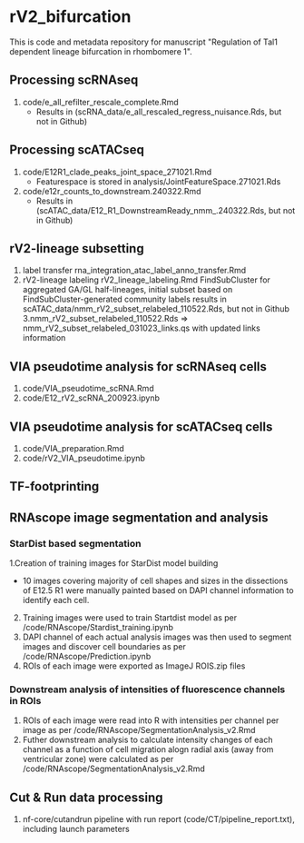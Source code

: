 # rV2_bifurcation

This is code and metadata repository for manuscript "Regulation of Tal1 dependent lineage bifurcation in rhombomere 1".

## Processing scRNAseq
1. code/e_all_refilter_rescale_complete.Rmd 
    - Results in (scRNA_data/e_all_rescaled_regress_nuisance.Rds, but not in Github)

## Processing scATACseq
1. code/E12R1_clade_peaks_joint_space_271021.Rmd
    - Featurespace is stored in analysis/JointFeatureSpace.271021.Rds
2. code/e12r_counts_to_downstream.240322.Rmd
    - Results in (scATAC_data/E12_R1_DownstreamReady_nmm_.240322.Rds, but not in Github)

## rV2-lineage subsetting
1. label transfer rna_integration_atac_label_anno_transfer.Rmd
2. rV2-lineage labeling rV2_lineage_labeling.Rmd
    FindSubCluster for aggregated GA/GL half-lineages, initial subset based on FindSubCluster-generated community labels
    results in scATAC_data/nmm_rV2_subset_relabeled_110522.Rds, but not in Github
3.nmm_rV2_subset_relabeled_110522.Rds => nmm_rV2_subset_relabeled_031023_links.qs with updated links information

## VIA pseudotime analysis for scRNAseq cells
1. code/VIA_pseudotime_scRNA.Rmd
2. code/E12_rV2_scRNA_200923.ipynb

## VIA pseudotime analysis for scATACseq cells
1. code/VIA_preparation.Rmd
2. code/rV2_VIA_pseudotime.ipynb

## TF-footprinting


## RNAscope image segmentation and analysis
### StarDist based segmentation
1.Creation of training images for StarDist model building
- 10 images covering majority of cell shapes and sizes in the dissections of E12.5 R1 were manually painted based on DAPI channel information to identify each cell. 
2. Training images were used to train Startdist model as per /code/RNAscope/Stardist_training.ipynb
3. DAPI channel of each actual analysis images was then used to segment images and discover cell boundaries as per /code/RNAscope/Prediction.ipynb
4. ROIs of each image were exported as ImageJ ROIS.zip files

### Downstream analysis of intensities of fluorescence channels in ROIs
1. ROIs of each image were read into R with intensities per channel per image as per /code/RNAscope/SegmentationAnalysis_v2.Rmd
2. Futher downstream analysis to calculate intensity changes of each channel as a function of cell migration alogn radial axis (away from ventricular zone) were calculated as per /code/RNAscope/SegmentationAnalysis_v2.Rmd

## Cut & Run data processing
1. nf-core/cutandrun pipeline with run report (code/CT/pipeline_report.txt), including launch parameters



